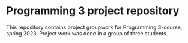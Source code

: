 # Programming 3 project repository

This repository contains project groupwork for Programming 3-course, spring 2023. 
Project work was done in a group of three students.
